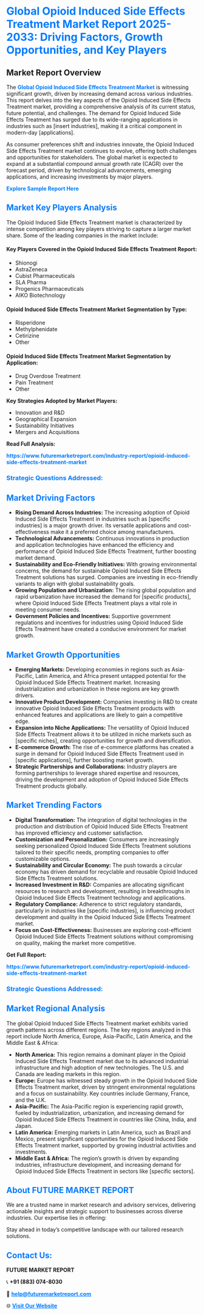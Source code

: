 <h1 style="color: #007BFF;">Global Opioid Induced Side Effects Treatment Market Report 2025-2033: Driving Factors, Growth Opportunities, and Key Players</h1>

<section id="overview">
<h2>Market Report Overview</h2>
<p>The <a href="https://www.futuremarketreport.com/industry-report/opioid-induced-side-effects-treatment-market" style="color: #007BFF; text-decoration: none;"><strong>Global Opioid Induced Side Effects Treatment Market</strong></a> is witnessing significant growth, driven by increasing demand across various industries. This report delves into the key aspects of the Opioid Induced Side Effects Treatment market, providing a comprehensive analysis of its current status, future potential, and challenges. The demand for Opioid Induced Side Effects Treatment has surged due to its wide-ranging applications in industries such as [insert industries], making it a critical component in modern-day [applications].</p>
<p>As consumer preferences shift and industries innovate, the Opioid Induced Side Effects Treatment market continues to evolve, offering both challenges and opportunities for stakeholders. The global market is expected to expand at a substantial compound annual growth rate (CAGR) over the forecast period, driven by technological advancements, emerging applications, and increasing investments by major players.</p>
</section>

<section id="overview">
<p><a href="https://www.futuremarketreport.com/request-sample/reportId=79120" style="color: #007BFF; text-decoration: none;"><strong>Explore Sample Report Here</strong></a></p>
</section>

<section id="key-players">
<h2 style="color: #007BFF;">Market Key Players Analysis</h2>
<p>The Opioid Induced Side Effects Treatment market is characterized by intense competition among key players striving to capture a larger market share. Some of the leading companies in the market include:</p>
<h4>Key Players Covered in the Opioid Induced Side Effects Treatment Report:</h4>
<ul><li>Shionogi</li><li>AstraZeneca</li><li>Cubist Pharmaceuticals</li><li>SLA Pharma</li><li>Progenics Pharmaceuticals</li><li>AIKO Biotechnology</li></ul>
<h4>Opioid Induced Side Effects Treatment Market Segmentation by Type:</h4>
<ul><li>Risperidone</li><li>Methylphenidate</li><li>Cetirizine</li><li>Other</li></ul>

<h4>Opioid Induced Side Effects Treatment Market Segmentation by Application:</h4>
<ul><li>Drug Overdose Treatment</li><li>Pain Treatment</li><li>Other</li></ul>
<p><strong>Key Strategies Adopted by Market Players:</strong></p>
<ul>
<li>Innovation and R&D</li>
<li>Geographical Expansion</li>
<li>Sustainability Initiatives</li>
<li>Mergers and Acquisitions</li>
</ul>
</section>

<section>
<p><strong>Read Full Analysis: </strong></p><a href="https://www.futuremarketreport.com/industry-report/opioid-induced-side-effects-treatment-market" style="color: #007BFF; text-decoration: none;"><strong>https://www.futuremarketreport.com/industry-report/opioid-induced-side-effects-treatment-market</strong></a>
<h3 style="color: #007BFF;">Strategic Questions Addressed:</h3>
</section>

<section id="driving-factors">
<h2 style="color: #007BFF;">Market Driving Factors</h2>
<ul>
<li><strong>Rising Demand Across Industries:</strong> The increasing adoption of Opioid Induced Side Effects Treatment in industries such as [specific industries] is a major growth driver. Its versatile applications and cost-effectiveness make it a preferred choice among manufacturers.</li>
<li><strong>Technological Advancements:</strong> Continuous innovations in production and application technologies have enhanced the efficiency and performance of Opioid Induced Side Effects Treatment, further boosting market demand.</li>
<li><strong>Sustainability and Eco-Friendly Initiatives:</strong> With growing environmental concerns, the demand for sustainable Opioid Induced Side Effects Treatment solutions has surged. Companies are investing in eco-friendly variants to align with global sustainability goals.</li>
<li><strong>Growing Population and Urbanization:</strong> The rising global population and rapid urbanization have increased the demand for [specific products], where Opioid Induced Side Effects Treatment plays a vital role in meeting consumer needs.</li>
<li><strong>Government Policies and Incentives:</strong> Supportive government regulations and incentives for industries using Opioid Induced Side Effects Treatment have created a conducive environment for market growth.</li>
</ul>
</section>

<section id="growth-opportunities">
<h2 style="color: #007BFF;">Market Growth Opportunities</h2>
<ul>
<li><strong>Emerging Markets:</strong> Developing economies in regions such as Asia-Pacific, Latin America, and Africa present untapped potential for the Opioid Induced Side Effects Treatment market. Increasing industrialization and urbanization in these regions are key growth drivers.</li>
<li><strong>Innovative Product Development:</strong> Companies investing in R&D to create innovative Opioid Induced Side Effects Treatment products with enhanced features and applications are likely to gain a competitive edge.</li>
<li><strong>Expansion into Niche Applications:</strong> The versatility of Opioid Induced Side Effects Treatment allows it to be utilized in niche markets such as [specific niches], creating opportunities for growth and diversification.</li>
<li><strong>E-commerce Growth:</strong> The rise of e-commerce platforms has created a surge in demand for Opioid Induced Side Effects Treatment used in [specific applications], further boosting market growth.</li>
<li><strong>Strategic Partnerships and Collaborations:</strong> Industry players are forming partnerships to leverage shared expertise and resources, driving the development and adoption of Opioid Induced Side Effects Treatment products globally.</li>
</ul>
</section>

<section id="trending-factors">
<h2 style="color: #007BFF;">Market Trending Factors</h2>
<ul>
<li><strong>Digital Transformation:</strong> The integration of digital technologies in the production and distribution of Opioid Induced Side Effects Treatment has improved efficiency and customer satisfaction.</li>
<li><strong>Customization and Personalization:</strong> Consumers are increasingly seeking personalized Opioid Induced Side Effects Treatment solutions tailored to their specific needs, prompting companies to offer customizable options.</li>
<li><strong>Sustainability and Circular Economy:</strong> The push towards a circular economy has driven demand for recyclable and reusable Opioid Induced Side Effects Treatment solutions.</li>
<li><strong>Increased Investment in R&D:</strong> Companies are allocating significant resources to research and development, resulting in breakthroughs in Opioid Induced Side Effects Treatment technology and applications.</li>
<li><strong>Regulatory Compliance:</strong> Adherence to strict regulatory standards, particularly in industries like [specific industries], is influencing product development and quality in the Opioid Induced Side Effects Treatment market.</li>
<li><strong>Focus on Cost-Effectiveness:</strong> Businesses are exploring cost-efficient Opioid Induced Side Effects Treatment solutions without compromising on quality, making the market more competitive.</li>
</ul>
</section>

<section>
<p><strong>Get Full Report: </strong></p><a href="https://www.futuremarketreport.com/industry-report/opioid-induced-side-effects-treatment-market" style="color: #007BFF; text-decoration: none;"><strong>https://www.futuremarketreport.com/industry-report/opioid-induced-side-effects-treatment-market</strong></a>
<h3 style="color: #007BFF;">Strategic Questions Addressed:</h3>
</section>


<section id="regional-analysis">
<h2 style="color: #007BFF;">Market Regional Analysis</h2>
<p>The global Opioid Induced Side Effects Treatment market exhibits varied growth patterns across different regions. The key regions analyzed in this report include North America, Europe, Asia-Pacific, Latin America, and the Middle East & Africa:</p>
<ul>
<li><strong>North America:</strong> This region remains a dominant player in the Opioid Induced Side Effects Treatment market due to its advanced industrial infrastructure and high adoption of new technologies. The U.S. and Canada are leading markets in this region.</li>
<li><strong>Europe:</strong> Europe has witnessed steady growth in the Opioid Induced Side Effects Treatment market, driven by stringent environmental regulations and a focus on sustainability. Key countries include Germany, France, and the U.K.</li>
<li><strong>Asia-Pacific:</strong> The Asia-Pacific region is experiencing rapid growth, fueled by industrialization, urbanization, and increasing demand for Opioid Induced Side Effects Treatment in countries like China, India, and Japan.</li>
<li><strong>Latin America:</strong> Emerging markets in Latin America, such as Brazil and Mexico, present significant opportunities for the Opioid Induced Side Effects Treatment market, supported by growing industrial activities and investments.</li>
<li><strong>Middle East & Africa:</strong> The region’s growth is driven by expanding industries, infrastructure development, and increasing demand for Opioid Induced Side Effects Treatment in sectors like [specific sectors].</li>
</ul>
</section>

<footer>
<h2 style="color: #007BFF;">About FUTURE MARKET REPORT</h2>
<p>We are a trusted name in market research and advisory services, delivering actionable insights and strategic support to businesses across diverse industries. Our expertise lies in offering:</p>

<p>Stay ahead in today’s competitive landscape with our tailored research solutions.</p>

<h2 style="color: #007BFF;">Contact Us:</h2>
<p><strong>FUTURE MARKET REPORT</strong></p>
<p>📞 <strong>+91 (883) 074-8030</strong></p>
<p>📧 <strong><a href="mailto:help@futuremarketreport.com" style="color: #007BFF;">help@futuremarketreport.com</a></strong></p>
<p>🌐 <strong><a href="https://www.futuremarketreport.com/" style="color: #007BFF;">Visit Our Website</a></strong></p>
</footer>
